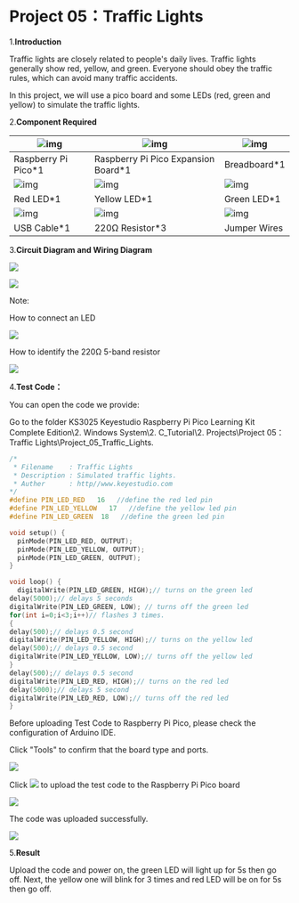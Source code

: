 # Project 05：Traffic Lights

1.**Introduction**

Traffic lights are closely related to people's daily lives. Traffic lights generally show red, yellow, and green. Everyone should obey the traffic rules, which can avoid many traffic accidents. 

In this project, we will use a pico board and some LEDs (red, green and yellow) to simulate the traffic lights.



2.**Component Required**

| ![img](media/wps1-16841099448211.png) | ![img](media/wps2-16841099465682.jpg) | ![img](media/wps3.jpg)                |
| ------------------------------------- | ------------------------------------- | ------------------------------------- |
| Raspberry Pi Pico*1                   | Raspberry Pi Pico Expansion Board*1   | Breadboard*1                          |
| ![img](media/wps4.jpg)                | ![img](media/wps5-16841099879213.jpg) | ![img](media/wps6-16841099937364.jpg) |
| Red LED*1                             | Yellow LED*1                          | Green LED*1                           |
| ![img](media/wps7-16841099986965.jpg) | ![img](media/wps8-16841100005566.jpg) | ![img](media/wps9-16841100018857.jpg) |
| USB Cable*1                           | 220Ω Resistor*3                       | Jumper Wires                          |



3.**Circuit Diagram and Wiring Diagram**

![](/media/4cf2ad735b0df82d62a5fcdb19ebf3c0.png)

![](/media/98f9db025163638c33095cbd16abe7e7.png)

Note:

How to connect an LED

![](/media/42ff6f405dfa128593827de5aa03e94b.png)

How to identify the 220Ω 5-band resistor

![](/media/55c0199544e9819328f6d5778f10d7d0.png)

4.**Test Code：**

You can open the code we provide:

Go to the folder KS3025 Keyestudio Raspberry Pi Pico Learning Kit Complete Edition\\2. Windows System\\2. C\_Tutorial\\2. Projects\\Project 05：Traffic Lights\\Project\_05\_Traffic\_Lights.

```c
/*
 * Filename    : Traffic Lights
 * Description : Simulated traffic lights.
 * Auther      : http//www.keyestudio.com
*/
#define PIN_LED_RED   16   //define the red led pin
#define PIN_LED_YELLOW   17   //define the yellow led pin
#define PIN_LED_GREEN  18   //define the green led pin

void setup() {
  pinMode(PIN_LED_RED, OUTPUT);
  pinMode(PIN_LED_YELLOW, OUTPUT);
  pinMode(PIN_LED_GREEN, OUTPUT);
}

void loop() {
  digitalWrite(PIN_LED_GREEN, HIGH);// turns on the green led
delay(5000);// delays 5 seconds
digitalWrite(PIN_LED_GREEN, LOW); // turns off the green led
for(int i=0;i<3;i++)// flashes 3 times.
{
delay(500);// delays 0.5 second
digitalWrite(PIN_LED_YELLOW, HIGH);// turns on the yellow led
delay(500);// delays 0.5 second
digitalWrite(PIN_LED_YELLOW, LOW);// turns off the yellow led
} 
delay(500);// delays 0.5 second
digitalWrite(PIN_LED_RED, HIGH);// turns on the red led
delay(5000);// delays 5 second
digitalWrite(PIN_LED_RED, LOW);// turns off the red led
}
```


Before uploading Test Code to Raspberry Pi Pico, please check the configuration of Arduino IDE.

Click "Tools" to confirm that the board type and ports.

![](/media/8a5adb341268473937942a8e062a73f4.png)

Click ![](/media/b0d41283bf5ae66d2d5ab45db15331ba.png) to upload the test code to the Raspberry Pi Pico board

![](/media/40e627f4a426e1d4b7458cc35c4ad44c.png)

The code was uploaded successfully.

![](/media/9f2d7d32f10975ee9fe661a306c22fdd.png)

5.**Result**

Upload the code and power on, the green LED will light up for 5s then go off. Next, the yellow one will blink for 3 times and red LED will be on for 5s then go off.
